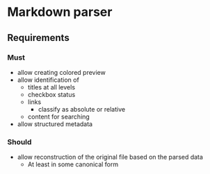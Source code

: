 Markdown parser
===============

## Requirements

### Must

* allow creating colored preview
* allow identification of
  * titles at all levels
  * checkbox status
  * links
    * classify as absolute or relative
  * content for searching
* allow structured metadata

### Should

* allow reconstruction of the original file based on the parsed data
  * At least in some canonical form
